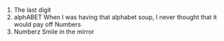1. The last digit
3. alphABET
 When I was having that alphabet soup, I never thought that it would pay off
 Numbers
6. Numberz
Smile in the mirror
